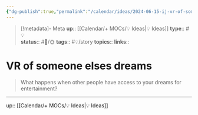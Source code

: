 ```yaml
---
{"dg-publish":true,"permalink":"/calendar/ideas/2024-06-15-ij-vr-of-someone-elses-dreams/","title":"VR of someone elses dreams"}
---
```


> [!metadata]- Meta
> **up**:: [[Calendar/+ MOCs/💡 Ideas\|💡 Ideas]]
> **type**:: #💡  
> **status**:: #📝/🌞
> **tags**:: #💡/story
> **topics**:: 
> **links**::

# VR of someone elses dreams

> What happens when other people have access to your dreams for entertainment?



---
up:: [[Calendar/+ MOCs/💡 Ideas\|💡 Ideas]]

